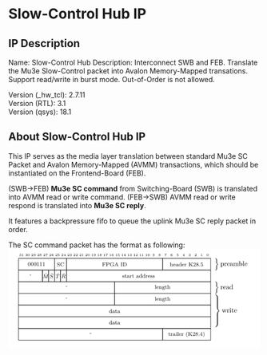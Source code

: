 # Slow-Control Hub IP

## IP Description

Name: Slow-Control Hub
Description: Interconnect SWB and FEB. Translate the Mu3e Slow-Control packet into Avalon Memory-Mapped transations. Support read/write in burst mode. Out-of-Order is not allowed.  
  
Version (_hw_tcl): 2.7.11  
Version (RTL): 3.1  
Version (qsys): 18.1  

## About Slow-Control Hub IP

This IP serves as the media layer translation between standard Mu3e SC Packet and Avalon Memory-Mapped (AVMM) transactions, which should be instantiated on the Frontend-Board (FEB).  
  
(SWB->FEB) **Mu3e SC command** from Switching-Board (SWB) is translated into AVMM read or write command.
(FEB->SWB) AVMM read or write respond is translated into **Mu3e SC reply**.
  
It features a backpressure fifo to queue the uplink Mu3e SC reply packet in order.  

The SC command packet has the format as following:
![SC Packet CMD!](./pictures/sc_packet_cmd.png "SC Packet Command")


